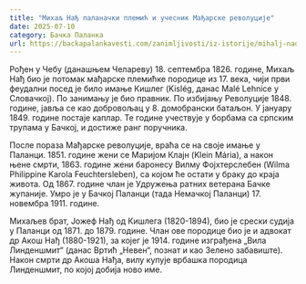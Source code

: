 ```yaml
---
title: "Михаљ Нађ паланачки племић и учесник Мађарске револуције"
date: 2025-07-10
category: Бачка Паланка
url: https://backapalankavesti.com/zanimljivosti/iz-istorije/mihalj-nadj-palanacki-plemic-i-ucesnik-madjarske-revolucije/
---
```


Рођен у Чебу (данашњем Челареву) 18. септембра 1826. године, Михаљ Нађ био је потомак мађарске племићке породице из 17. века, чији први феудални посед је било имање Кишлег (Kislég, данас Malé Lehnice у Словачкој). По занимању је био правник. По избијању Револуције 1848. године, јавља се као добровољац у 8. домобрански батаљон. У јануару 1849. године постаје каплар. Те године учествује у борбама са српским трупама у Бачкој, и достиже ранг поручника.

После пораза Мађарске револуције, враћа се на своје имање у Паланци. 1851. године жени се Маријом Клајн (Klein Mária), а након њене смрти, 1863. године жени баронесу Вилму Фојхтерслебен (Wilma Philippine Karola Feuchtersleben), са којом ће остати у браку до краја живота. Од 1867. године члан је Удружења ратних ветерана Бачке жупаније. Умро је у Бачкој Паланци (тада Немачкој Паланци) 17. новембра 1911. године.

Михаљев брат, Јожеф Нађ од Кишлега (1820-1894), био је срески судија у Паланци од 1871. до 1879. године. Члан ове породице био је и адвокат др Акош Нађ (1880-1921), за којег је 1914. године изграђена „Вила Линденшмит“ (данас Вртић „Невен“, познат и као Зелено забавиште). Након смрти др Акоша Нађа, вилу купује врбашка породица Линденшмит, по којој добија ново име.
